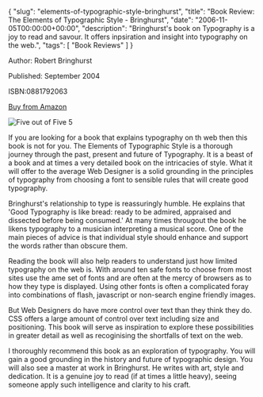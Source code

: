 {
  "slug": "elements-of-typographic-style-bringhurst",
  "title": "Book Review: The Elements of Typographic Style - Bringhurst",
  "date": "2006-11-05T00:00:00+00:00",
  "description": "Bringhurst's book on Typography is a joy to read and savour. It offers inpsiration and insight into typography on the web.",
  "tags": [
    "Book Reviews"
  ]
}

Author: Robert Bringhurst

Published: September 2004

ISBN:0881792063

[Buy from Amazon](http://www.amazon.com/Elements-Typographic-Style-Robert-Bringhurst/dp/0881791326)

![Five out of Five](/images/books/five_stars.gif "Five out of Five") <span class="rating">5</span>

If you are looking for a book that explains typography on th web then this book is not for you. The Elements of Typographic Style is a thorough journey through the past, present and future of Typography. It is a beast of a book and at times a very detailed book on the intricacies of style. What it will offer to the average Web Designer is a solid grounding in the principles of typography from choosing a font to sensible rules that will create good typography.

Bringhurst's relationship to type is reassuringly humble. He explains that 'Good Typography is like bread: ready to be admired, appraised and dissected before being consumed.' At many times througout the book he likens typography to a musician interpreting a musical score. One of the main pieces of advice is that individual style should enhance and support the words rather than obscure them.

Reading the book will also help readers to understand just how limited typography on the web is. With around ten safe fonts to choose from most sites use the ame set of fonts and are often at the mercy of browsers as to how they type is displayed. Using other fonts is often a complicated foray into combinations of flash, javascript or non-search engine friendly images.

But Web Designers do have more control over text than they think they do. CSS offers a large amount of control over text including size and positioning. This book will serve as inspiration to explore these possibilities in greater detail as well as recoginising the shortfalls of text on the web.

I thoroughly recommend this book as an exploration of typography. You will gain a good grounding in the history and future of typographic design. You will also see a master at work in Bringhurst. He writes with art, style and dedication. It is a genuine joy to read (if at times a little heavy), seeing someone apply such intelligence and clarity to his craft.
